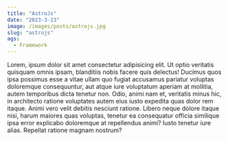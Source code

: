 ```yaml
---
title: "AstroJs"
date: "2023-3-23"
image: /images/posts/astrojs.jpg
slug: "astrojs"
ags:
  - Framework
---
```

Lorem, ipsum dolor sit amet consectetur adipisicing elit. Ut optio veritatis quisquam omnis ipsam, blanditiis nobis facere quis delectus! Ducimus quos ipsa possimus esse a vitae ullam quo fugiat accusamus pariatur voluptas doloremque consequuntur, aut atque iure voluptatum aperiam at mollitia, autem temporibus dicta tenetur non. Odio, animi nam et, veritatis minus hic, in architecto ratione voluptates autem eius iusto expedita quas dolor rem itaque. Animi vero velit debitis nesciunt ratione. Libero neque dolore itaque nisi, harum maiores quas voluptas, tenetur ea consequatur officia similique ipsa error explicabo doloremque at repellendus animi? Iusto tenetur iure alias. Repellat ratione magnam nostrum?